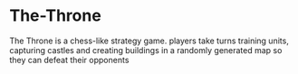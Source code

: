 # The-Throne
The Throne is a chess-like strategy game. players take turns training units, capturing castles and creating buildings in a randomly generated map so they can defeat their opponents
